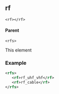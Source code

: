 ## rf

`<rf></rf>`


#### Parent

`<rfs>`


This element 



### Example

```xml
<rfs>
   <rf>rf_uhf_vhf</rf>
   <rf>rf_cable</rf>
</rfs>
```
